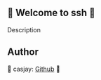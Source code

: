 ## 👋 Welcome to ssh 🚀  

Description  
  
  
## Author  

🤖 casjay: [Github](https://github.com/casjay) 🤖  
